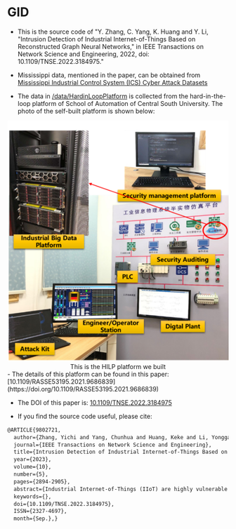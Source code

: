 # GID

- This is the source code of "Y. Zhang, C. Yang, K. Huang and Y. Li, "Intrusion Detection of Industrial Internet-of-Things Based on Reconstructed Graph Neural Networks," in IEEE Transactions on Network Science and Engineering, 2022, doi: 10.1109/TNSE.2022.3184975." 

- Mississippi data, mentioned in the paper, can be obtained from [Mississippi Industrial Control System (ICS) Cyber Attack Datasets](https://sites.google.com/a/uah.edu/tommy-morris-uah/ics-data-sets)

- The data in [/data/HardinLoopPlatform](https://github.com/MrZhangCSU/GID/tree/main/data/HardinLoopPlatform) is collected from the hard-in-the-loop platform of School of Automation of Central South University.
The photo of the self-built platform is shown below:
<div align=center><img src="https://raw.githubusercontent.com/MrZhangCSU/GID/main/HILP.png"></div>
<div align=center>This is the HILP platform we built </div>
- The details of this platform can be found in this paper: [10.1109/RASSE53195.2021.9686839](https://doi.org/10.1109/RASSE53195.2021.9686839)

- The DOI of this paper is: [10.1109/TNSE.2022.3184975](https://doi.org/10.1109/TNSE.2022.3184975)

- If you find the source code useful, please cite:
```latex
@ARTICLE{9802721,
  author={Zhang, Yichi and Yang, Chunhua and Huang, Keke and Li, Yonggang},
  journal={IEEE Transactions on Network Science and Engineering}, 
  title={Intrusion Detection of Industrial Internet-of-Things Based on Reconstructed Graph Neural Networks}, 
  year={2023},
  volume={10},
  number={5},
  pages={2894-2905},
  abstract={Industrial Internet-of-Things (IIoT) are highly vulnerable to cyber-attacks due to their open deployment in unattended environments. Intrusion detection is an efficient solution to improve security. However, because the labeled samples are difficult to obtain, and the sample categories are imbalanced in real applications, it is difficult to obtain a reliable model. In this paper, a general framework for intrusion detection is proposed based on graph neural network technologies. In detail, a network embedding feature representation is proposed to deal with the high dimensional, redundant but categories imbalanced and rare labeled data in IIoT. To avoid the influence caused by the inaccurate network structure, a network constructor with refinement regularization is designed to amend it. At last, the network embedding representation weights and network constructor are trained together. The high accuracy and robust properties of the proposed method were verified by conducting intrusion detection tasks based on public datasets. Compared with several state-of-art algorithms, the proposed framework outperforms these methods in many evaluation metrics. In addition, a hard-in-the-loop platform is designed to test the performance in real environments. The results show that the method can not only identify different attacks but also distinguish between cyber-attacks and physical failures.},
  keywords={},
  doi={10.1109/TNSE.2022.3184975},
  ISSN={2327-4697},
  month={Sep.},}

```
